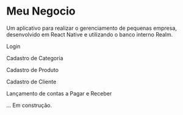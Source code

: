# Meu Negocio

  Um aplicativo para realizar o gerenciamento de pequenas empresa, 
desenvolvido em React Native e utilizando o banco interno Realm.

Login

Cadastro de Categoria

Cadastro de Produto

Cadastro de Cliente

Lançamento de contas a Pagar e Receber

... Em construção.
